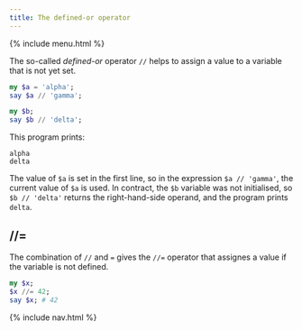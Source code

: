 ```yaml
---
title: The defined-or operator
---
```


{% include menu.html %}

The so-called _defined-or_ operator `//` helps to assign a value to a variable that is not yet set.

```raku
my $a = 'alpha';
say $a // 'gamma';

my $b;
say $b // 'delta';
```

This program prints:

```
alpha
delta
```

The value of `$a` is set in the first line, so in the expression `$a // 'gamma'`, the current value of `$a` is used. In contract, the `$b` variable was not initialised, so `$b // 'delta'` returns the right-hand-side operand, and the program prints `delta`.

## //=

The combination of `//` and `=` gives the `//=` operator that assignes a value if the variable is not defined.

```raku
my $x;
$x //= 42;
say $x; # 42
```

{% include nav.html %}

